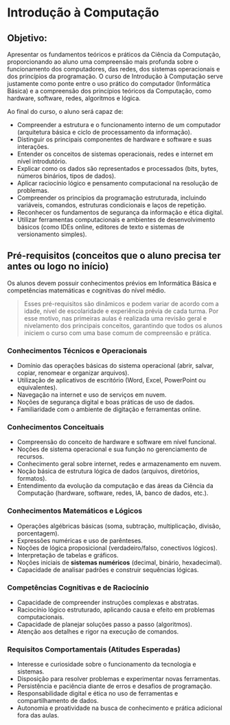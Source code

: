 # Introdução à Computação

## Objetivo:
Apresentar os fundamentos teóricos e práticos da Ciência da Computação, proporcionando ao aluno uma compreensão mais profunda sobre o funcionamento dos computadores, das redes, dos sistemas operacionais e dos princípios da programação.
O curso de Introdução à Computação serve justamente como ponte entre o uso prático do computador (Informática Básica) e a compreensão dos princípios teóricos da Computação, como hardware, software, redes, algoritmos e lógica.

Ao final do curso, o aluno será capaz de:
- Compreender a estrutura e o funcionamento interno de um computador (arquitetura básica e ciclo de processamento da informação).
- Distinguir os principais componentes de hardware e software e suas interações.
- Entender os conceitos de sistemas operacionais, redes e internet em nível introdutório.
- Explicar como os dados são representados e processados (bits, bytes, números binários, tipos de dados).
- Aplicar raciocínio lógico e pensamento computacional na resolução de problemas.
- Compreender os princípios da programação estruturada, incluindo variáveis, comandos, estruturas condicionais e laços de repetição.
- Reconhecer os fundamentos de segurança da informação e ética digital.
- Utilizar ferramentas computacionais e ambientes de desenvolvimento básicos (como IDEs online, editores de texto e sistemas de versionamento simples).

## Pré-requisitos (conceitos que o aluno precisa ter antes ou logo no início)
Os alunos devem possuir conhecimentos prévios em Informática Básica e competências 
matemáticas e cognitivas do nível médio.
> Esses pré-requisitos são dinâmicos e podem variar de acordo com a idade, nível de escolaridade e experiência prévia de cada turma.
> Por esse motivo, nas primeiras aulas é realizada uma revisão geral e nivelamento dos principais conceitos, 
> garantindo que todos os alunos iniciem o curso com uma base comum de compreensão e prática.

### Conhecimentos Técnicos e Operacionais
- Domínio das operações básicas do sistema operacional (abrir, salvar, copiar, renomear e organizar arquivos).
- Utilização de aplicativos de escritório (Word, Excel, PowerPoint ou equivalentes).
- Navegação na internet e uso de serviços em nuvem.
- Noções de segurança digital e boas práticas de uso de dados.
- Familiaridade com o ambiente de digitação e ferramentas online.

### Conhecimentos Conceituais
- Compreensão do conceito de hardware e software em nível funcional.
- Noções de sistema operacional e sua função no gerenciamento de recursos.
- Conhecimento geral sobre internet, redes e armazenamento em nuvem.
- Noção básica de estrutura lógica de dados (arquivos, diretórios, formatos).
- Entendimento da evolução da computação e das áreas da Ciência da Computação (hardware, software, redes, IA, banco de dados, etc.).

### Conhecimentos Matemáticos e Lógicos
- Operações algébricas básicas (soma, subtração, multiplicação, divisão, porcentagem).
- Expressões numéricas e uso de parênteses.
- Noções de lógica proposicional (verdadeiro/falso, conectivos lógicos).
- Interpretação de tabelas e gráficos.
- Noções iniciais de **sistemas numéricos** (decimal, binário, hexadecimal).
- Capacidade de analisar padrões e construir sequências lógicas.

### Competências Cognitivas e de Raciocínio
- Capacidade de compreender instruções complexas e abstratas.
- Raciocínio lógico estruturado, aplicando causa e efeito em problemas computacionais.
- Capacidade de planejar soluções passo a passo (algoritmos).
- Atenção aos detalhes e rigor na execução de comandos.

### Requisitos Comportamentais (Atitudes Esperadas)
* Interesse e curiosidade sobre o funcionamento da tecnologia e sistemas.
* Disposição para resolver problemas e experimentar novas ferramentas.
* Persistência e paciência diante de erros e desafios de programação.
* Responsabilidade digital e ética no uso de ferramentas e compartilhamento de dados.
* Autonomia e proatividade na busca de conhecimento e prática adicional fora das aulas.
